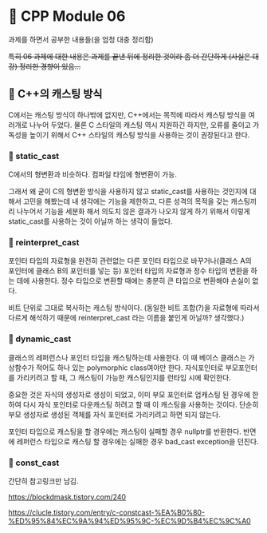 # 🌟 CPP Module 06

과제를 하면서 공부한 내용들(을 엄청 대충 정리함)

~~특히 06 과제에 대한 내용은 과제를 끝낸 뒤에 정리한 것이라 좀 더 간단하게 (사실은 대강) 정리한 경향이 있음...~~

## 🌸 C++의 캐스팅 방식

C에서는 캐스팅 방식이 하나밖에 없지만, C++에서는 목적에 따라서 캐스팅 방식을 여러개로 나누어 두었다. 물론 C 스타일의 캐스팅 역시 지원하긴 하지만, 오류를 줄이고 가독성을 높이기 위해서 C++ 스타일의 캐스팅 방식을 사용하는 것이 권장된다고 한다.

### 🌱 static_cast

C에서의 형변환과 비슷하다. 컴파일 타임에 형변환이 가능.

그래서 왜 굳이 C의 형변환 방식을 사용하지 않고 static_cast를 사용하는 것인지에 대해서 고민을 해봤는데 내 생각에는 기능을 제한하고, 다른 성격의 목적을 갖는 캐스팅끼리 나누어서 기능을 세분화 해서 의도치 않은 결과가 나오지 않게 하기 위해서 이렇게 static_cast를 사용하는 것이 아닐까 하는 생각이 들었다.

### 🌱 reinterpret_cast

포인터 타입의 자료형을 완전히 관련없는 다른 포인터 타입으로 바꾸거나(클래스 A의 포인터에 클래스 B의 포인터를 넣는 등) 포인터 타입의 자료형과 정수 타입의 변환을 하는 데에 사용한다. 정수 타입으로 변환할 때에는 충분히 큰 타입으로 변환해야 손실이 없다.

비트 단위로 그대로 복사하는 캐스팅 방식이다. (동일한 비트 조합(?)을 자료형에 따라서 다르게 해석하기 때문에 reinterpret_cast 라는 이름을 붙인게 아닐까? 생각했다.)

### 🌱 dynamic_cast

클래스의 레퍼런스나 포인터 타입을 캐스팅하는데 사용한다. 이 때 베이스 클래스는 가상함수가 적어도 하나 있는 polymorphic class여야만 한다. 자식포인터로 부모포인터를 가리키려고 할 때, 그 캐스팅이 가능한 캐스팅인지를 런타임 시에 확인한다. 

중요한 것은 자식의 생성자로 생성이 되었고, 이미 부모 포인터로 업캐스팅 된 경우에 한하여 다시 자식 포인터로 다운캐스팅 하려고 할 때 이 캐스팅을 사용하는 것이다. 단순히 부모 생성자로 생성된 객체를 자식 포인터로 가리키려고 하면 되지 않는다. 

포인터 타입으로 캐스팅을 할 경우에는 캐스팅이 실패할 경우 nullptr를 반환한다. 반면에 레퍼런스 타입으로 캐스팅 할 경우에는 실패한 경우 bad_cast exception을 던진다.

### 🌱 const_cast

간단히 참고링크만 남김.

<https://blockdmask.tistory.com/240>

<https://clucle.tistory.com/entry/c-constcast-%EA%B0%80-%ED%95%84%EC%9A%94%ED%95%9C-%EC%9D%B4%EC%9C%A0>

